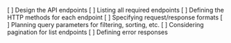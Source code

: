[ ] Design the API endpoints
    [ ] Listing all required endpoints
    [ ] Defining the HTTP methods for each endpoint
    [ ] Specifying request/response formats
    [ ] Planning query parameters for filtering, sorting, etc.
    [ ] Considering pagination for list endpoints
    [ ] Defining error responses

